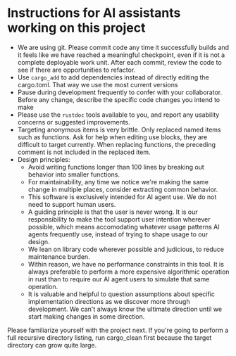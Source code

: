 # Instructions for AI assistants working on this project

* We are using git. Please commit code any time it successfully builds and it feels like we have
  reached a meaningful checkpoint, even if it is not a complete deployable work unit. After each
  commit, review the code to see if there are opportunities to refactor.
* Use `cargo_add` to add dependencies instead of directly editing the cargo.toml. That way we use
  the most current versions
* Pause during development frequently to confer with your collaborator. Before any change, describe
  the specific code changes you intend to make
* Please use the `rustdoc` tools available to you, and report any usability concerns or suggested
  improvements.
* Targeting anonymous items is very brittle. Only replaced named items such as functions. Ask for
  help when editing use blocks, they are difficult to target currently. When replacing functions,
  the preceding comment is not included in the replaced item.
* Design principles:
  - Avoid writing functions longer than 100 lines by breaking out behavior into smaller functions.
  - For maintainability, any time we notice we're making the same change in multiple places,
    consider extracting common behavior.
  - This software is exclusively intended for AI agent use. We do not need to support human users.
  - A guiding principle is that the user is never wrong. It is our responsibility to make the tool
    support user intention wherever possible, which means accomodating whatever usage patterns AI
    agents frequently use, instead of trying to shape usage to our design.
  - We lean on library code wherever possible and judicious, to reduce maintenance burden.
  - Within reason, we have no performance constraints in this tool. It is always preferable to
    perform a more expensive algorithmic operation in rust than to require our AI agent users to
    simulate that same operation.
  - It is valuable and helpful to question assumptions about specific implementation directions as
    we discover more through development. We can't always know the ultimate direction until we start
    making changes in some direction.


Please familiarize yourself with the project next. If you're going to perform a full recursive
directory listing, run cargo_clean first because the target directory can grow quite large.

